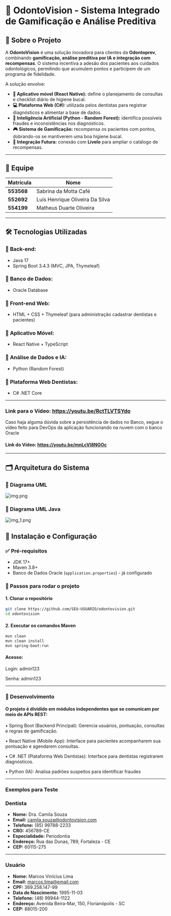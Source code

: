 # 🦷 OdontoVision - Sistema Integrado de Gamificação e Análise Preditiva

## 📌 Sobre o Projeto
A **OdontoVision** é uma solução inovadora para clientes da **Odontoprev**, combinando **gamificação, análise preditiva por IA e integração com recompensas**. O sistema incentiva a adesão dos pacientes aos cuidados odontológicos, permitindo que acumulem pontos e participem de um programa de fidelidade.

A solução envolve:
- **📱 Aplicativo móvel (React Native):** define o planejamento de consultas e checklist diário de higiene bucal.
- **💻 Plataforma Web (C#):** utilizada pelos dentistas para registrar diagnósticos e alimentar a base de dados.
- **🧠 Inteligência Artificial (Python - Random Forest):** identifica possíveis fraudes e inconsistências nos diagnósticos.
- **🎮 Sistema de Gamificação:** recompensa os pacientes com pontos, dobrando-os se mantiverem uma boa higiene bucal.
- **🔗 Integração Futura:** conexão com **Livelo** para ampliar o catálogo de recompensas.

---

## 👥 Equipe
| Matrícula  | Nome                              |
|------------|-----------------------------------|
| **553568** | Sabrina da Motta Café            |
| **552692** | Luís Henrique Oliveira Da Silva  |
| **554199** | Matheus Duarte Oliveira          |

---

## 🛠 Tecnologias Utilizadas

### 🔹 **Back-end:**
- Java 17
- Spring Boot 3.4.3 (MVC, JPA, Thymeleaf)

### 🔹 **Banco de Dados:**
- Oracle Database

### 🔹 **Front-end Web:**
- HTML + CSS + Thymeleaf (para administração cadastrar dentistas e pacientes)

### 🔹 **Aplicativo Móvel:**
- React Native + TypeScript

### 🔹 **Análise de Dados e IA:**
- Python (Random Forest)

### 🔹 **Plataforma Web Dentistas:**
- C# .NET Core

---
### Link para o Vídeo: https://youtu.be/RctTLVTSYdo
Caso haja alguma dúvida sobre a persistência de dados no Banco, segue o vídeo feito para DevOps da aplicação funcionando na nuvem com o banco Oracle

#### Link do Vídeo: https://youtu.be/mnLcVI8NGOc

---
## 🗂 Arquitetura do Sistema
### 🔹 Diagrama UML
![img.png](img.png)

### 🔹 Diagrama UML Java
![img_1.png](img_1.png)


## 📜 Instalação e Configuração
### ✅ Pré-requisitos
- JDK 17+
- Maven 3.8+
- Banco de Dados Oracle (`application.properties`) - já configurado

### 🔧 Passos para rodar o projeto
#### 1. Clonar o repositório
```sh
git clone https://github.com/SEU-USUARIO/odontovision.git
cd odontovision
```
#### 2. Executar os comandos Maven
```sh
mvn clean
mvn clean install
mvn spring-boot:run
```
#### Acesso:
Login: admin123

Senha: admin123

---

### 📌 Desenvolvimento

#### O projeto é dividido em módulos independentes que se comunicam por meio de APIs REST:

•	Spring Boot (Backend Principal): Gerencia usuários, pontuação, consultas e regras de gamificação.

•	React Native (Mobile App): Interface para pacientes acompanharem sua pontuação e agendarem consultas.

•	C# .NET (Plataforma Web Dentistas): Interface para dentistas registrarem diagnósticos.

•	Python (IA): Analisa padrões suspeitos para identificar fraudes

---
### Exemplos para Teste

### **Dentista**
- **Nome:** Dra. Camila Souza
- **Email:** camila.souza@odontovision.com
- **Telefone:** (85) 99788-2233
- **CRO:** 456789-CE
- **Especialidade:** Periodontia
- **Endereço:** Rua das Dunas, 789, Fortaleza - CE
- **CEP:** 60115-275

---

### **Usuário**
- **Nome:** Marcos Vinícius Lima
- **Email:** marcos.lima@email.com
- **CPF:** 369.258.147-99
- **Data de Nascimento:** 1995-11-03
- **Telefone:** (48) 99944-1122
- **Endereço:** Avenida Beira-Mar, 150, Florianópolis - SC
- **CEP:** 88015-200

